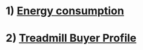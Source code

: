 # 1) [Energy consumption](https://github.com/3mralaa159/DataAnalysisPython/tree/main/Energy%20Consumption%20Forecasting)
# 2) [Treadmill Buyer Profile](https://github.com/3mralaa159/DataAnalysisPython/blob/main/Treadmill%20Buyer%20Profile/Readme.md)
